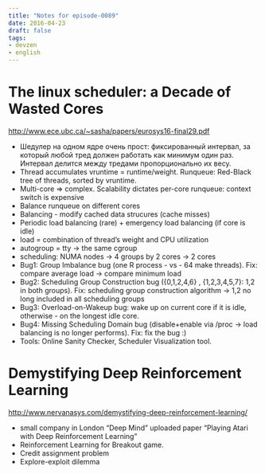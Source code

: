 ```yaml
---
title: "Notes for episode-0089"
date: 2016-04-23
draft: false
tags:
- devzen
- english
---
```


# The linux scheduler: a Decade of Wasted Cores
http://www.ece.ubc.ca/~sasha/papers/eurosys16-final29.pdf

- Шедулер на одном ядре очень прост: фиксированный интервал, за который любой тред должен работать как минимум один раз. Интервал делится между тредами пропорционально их весу.
- Thread accumulates vruntime = runtime/weight. Runqueue: Red-Black tree of threads, sorted by vruntime.
- Multi-core => complex. Scalability dictates per-core runqueue: context switch is expensive
- Balance runqueue on different cores
- Balancing - modify cached data strucures (cache misses)
- Periodic load balancing (rare) + emergency load balancing (if core is idle)
- load = combination of thread’s weight and CPU utilization
- autogroup = tty -> the same cgroup
- scheduling: NUMA nodes -> 4 groups by 2 cores -> 2 cores
- Bug1: Group Imbalance bug (one R process - vs - 64 make threads). Fix: compare average load -> compare minimum load
- Bug2: Scheduling Group Construction bug ({0,1,2,4,6} , {1,2,3,4,5,7}: 1,2 in both groups). Fix: scheduling group construction algorithm -> 1,2 no long included in all scheduling groups
- Bug3: Overload-on-Wakeup bug: wake up on current core if it is idle, otherwise - on the longest idle core.
- Bug4: Missing Scheduling Domain bug (disable+enable via /proc -> load balancing is no longer performs). Fix: fix the bug :)
- Tools: Online Sanity Checker, Scheduler Visualization tool.

# Demystifying Deep Reinforcement Learning 
http://www.nervanasys.com/demystifying-deep-reinforcement-learning/

- small company in London “Deep Mind” uploaded paper “Playing Atari with Deep Reinforcement Learning”
- Reinforcement Learning for Breakout game.
- Credit assignment problem
- Explore-exploit dilemma
